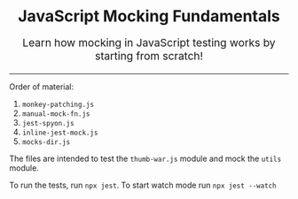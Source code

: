<h1 align="center">
  JavaScript Mocking Fundamentals
</h1>

<p align="center" style="font-size: 1.2rem;">
  Learn how mocking in JavaScript testing works by starting from scratch!
</p>

<hr />

Order of material:

1.  `monkey-patching.js`
2.  `manual-mock-fn.js`
3.  `jest-spyon.js`
4.  `inline-jest-mock.js`
5.  `mocks-dir.js`

The files are intended to test the `thumb-war.js` module and mock the `utils`
module.

To run the tests, run `npx jest`. To start watch mode run `npx jest --watch`
